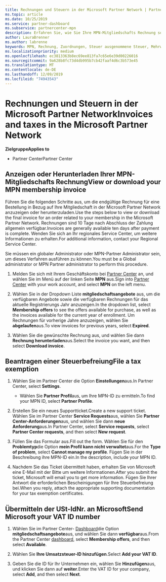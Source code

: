 ```yaml
---
title: Rechnungen und Steuern in der Microsoft Partner Network | Partner Center
ms.topic: article
ms.date: 10/25/2019
ms.service: partner-dashboard
ms.subservice: partnercenter-mpn
description: Erfahren Sie, wie Sie Ihre MPN-Mitgliedschafts Rechnung sowie die Datei für die Steuerbefreiung anzeigen oder herunterladen und wie Sie Ihre Umsatzsteuer-ID an Microsoft senden.
author: LauraBrenner
ms.author: labrenne
keywords: MPN, Rechnung, Zuordnungen, Steuer ausgenommene Steuer, Mehrwertsteuer, Umsatzsteuer-ID
ms.localizationpriority: medium
ms.openlocfilehash: ec3813363b8ec69ee813fa7c65e6e39d00226016
ms.sourcegitcommit: 9a628b8fc73d4db995b7cb42faaf4d6c3b573e45
ms.translationtype: MT
ms.contentlocale: de-DE
ms.lasthandoff: 12/09/2019
ms.locfileid: "74943543"
---
```

# <a name="invoices-and-taxes-in-the-microsoft-partner-network"></a><span data-ttu-id="38c91-104">Rechnungen und Steuern in der Microsoft Partner Network</span><span class="sxs-lookup"><span data-stu-id="38c91-104">Invoices and taxes in the Microsoft Partner Network</span></span>

<span data-ttu-id="38c91-105">**Zielgruppe**</span><span class="sxs-lookup"><span data-stu-id="38c91-105">**Applies to**</span></span>

-  <span data-ttu-id="38c91-106">Partner Center</span><span class="sxs-lookup"><span data-stu-id="38c91-106">Partner Center</span></span>

## <a name="view-or-download-your-mpn-membership-invoice"></a><span data-ttu-id="38c91-107">Anzeigen oder Herunterladen Ihrer MPN-Mitgliedschafts Rechnung</span><span class="sxs-lookup"><span data-stu-id="38c91-107">View or download your MPN membership invoice</span></span>

<span data-ttu-id="38c91-108">Führen Sie die folgenden Schritte aus, um die endgültige Rechnung für eine Bestellung in Bezug auf Ihre Mitgliedschaft in der Microsoft Partner Network anzuzeigen oder herunterzuladen.</span><span class="sxs-lookup"><span data-stu-id="38c91-108">Use the steps below to view or download the final invoice for an order related to your membership in the Microsoft Partner Network.</span></span> <span data-ttu-id="38c91-109">Rechnungen sind 10 Tage nach Abschluss der Zahlung allgemein verfügbar.</span><span class="sxs-lookup"><span data-stu-id="38c91-109">Invoices are generally available ten days after payment is complete.</span></span> <span data-ttu-id="38c91-110">Wenden Sie sich an Ihr regionales Service Center, um weitere Informationen zu erhalten.</span><span class="sxs-lookup"><span data-stu-id="38c91-110">For additional information, contact your Regional Service Center.</span></span>  

<span data-ttu-id="38c91-111">Sie müssen ein globaler Administrator oder MPN-Partner Administrator sein, um dieses Verfahren ausführen zu können.</span><span class="sxs-lookup"><span data-stu-id="38c91-111">You must be a Global administrator or MPN Partner administrator to perform this procedure.</span></span> 

1.  <span data-ttu-id="38c91-112">Melden Sie sich mit Ihrem Geschäftskonto bei [Partner Center](https://partner.microsoft.com/dashboard/home) an, und wählen Sie im Menü auf der linken Seite **MPN** aus.</span><span class="sxs-lookup"><span data-stu-id="38c91-112">Sign into [Partner Center](https://partner.microsoft.com/dashboard/home) with your work account, and select **MPN** on the left menu.</span></span>

4.  <span data-ttu-id="38c91-113">Wählen Sie in der Dropdown Liste **mitgliedschaftsangebote** aus, um die verfügbaren Angebote sowie die verfügbaren Rechnungen für das aktuelle Registrierungs Jahr anzuzeigen.</span><span class="sxs-lookup"><span data-stu-id="38c91-113">In the dropdown list, select **Membership offers** to see the offers available for purchase, as well as the invoices available for the current year of enrollment.</span></span> <span data-ttu-id="38c91-114">Um Rechnungen für vorherige Jahre anzuzeigen, wählen Sie **abgelaufen**aus.</span><span class="sxs-lookup"><span data-stu-id="38c91-114">To view invoices for previous years, select **Expired**.</span></span>

6.  <span data-ttu-id="38c91-115">Wählen Sie die gewünschte Rechnung aus, und wählen Sie dann **Rechnung herunterladen**aus.</span><span class="sxs-lookup"><span data-stu-id="38c91-115">Select the invoice you want, and then select **Download invoice**.</span></span> 

## <a name="file-a-tax-exemption"></a><span data-ttu-id="38c91-116">Beantragen einer Steuerbefreiung</span><span class="sxs-lookup"><span data-stu-id="38c91-116">File a tax exemption</span></span>

1.  <span data-ttu-id="38c91-117">Wählen Sie im Partner Center die Option **Einstellungen**aus.</span><span class="sxs-lookup"><span data-stu-id="38c91-117">In Partner Center, select **Settings**.</span></span>
    - <span data-ttu-id="38c91-118">Wählen Sie **Partner Profil**aus, um Ihre MPN-ID zu ermitteln.</span><span class="sxs-lookup"><span data-stu-id="38c91-118">To find your MPN ID, select **Partner Profile**.</span></span>

2.  <span data-ttu-id="38c91-119">Erstellen Sie ein neues Supportticket.</span><span class="sxs-lookup"><span data-stu-id="38c91-119">Create a new support ticket.</span></span> <span data-ttu-id="38c91-120">Wählen Sie im Partner Center **Service Requests**aus, wählen Sie **Partner Center-Anforderungen**aus, und wählen Sie dann **neue Anforderung**aus.</span><span class="sxs-lookup"><span data-stu-id="38c91-120">In Partner Center, select **Service requests**, select **Partner Center requests**, and then select **New request**.</span></span>

3.  <span data-ttu-id="38c91-121">Füllen Sie das Formular aus.</span><span class="sxs-lookup"><span data-stu-id="38c91-121">Fill out the form.</span></span> <span data-ttu-id="38c91-122">Wählen Sie für den **Problemtyp**die Option **mein Profil kann nicht verwaltet**aus.</span><span class="sxs-lookup"><span data-stu-id="38c91-122">For the **Type of problem**, select **Cannot manage my profile**.</span></span> <span data-ttu-id="38c91-123">Fügen Sie in der Beschreibung ihre MPN-ID ein.</span><span class="sxs-lookup"><span data-stu-id="38c91-123">In the description, include your MPN ID.</span></span>

4.  <span data-ttu-id="38c91-124">Nachdem Sie das Ticket übermittelt haben, erhalten Sie von Microsoft eine E-Mail mit der Bitte um weitere Informationen.</span><span class="sxs-lookup"><span data-stu-id="38c91-124">After you submit the ticket, Microsoft will email you to get more information.</span></span> <span data-ttu-id="38c91-125">Fügen Sie Ihrer Antwort die erforderlichen Bescheinigungen für Ihre Steuerbefreiung bei.</span><span class="sxs-lookup"><span data-stu-id="38c91-125">When you reply, attach the appropriate supporting documentation for your tax exemption certificates.</span></span>

## <a name="send-microsoft-your-vat-id-number"></a><span data-ttu-id="38c91-126">Übermitteln der USt-IdNr. an Microsoft</span><span class="sxs-lookup"><span data-stu-id="38c91-126">Send Microsoft your VAT ID number</span></span>

1.  <span data-ttu-id="38c91-127">Wählen Sie im Partner Center- [Dashboard](https://partner.microsoft.com/dashboard/home)die Option **mitgliedschaftsangebote**aus, und wählen Sie dann **verfügbar**aus.</span><span class="sxs-lookup"><span data-stu-id="38c91-127">From the Partner Center [dashboard](https://partner.microsoft.com/dashboard/home), select **Membership offers**, and then select **Available**.</span></span> 

2.  <span data-ttu-id="38c91-128">Wählen Sie **Ihre Umsatzsteuer-ID hinzufügen**.</span><span class="sxs-lookup"><span data-stu-id="38c91-128">Select **Add your VAT ID**.</span></span> 

3.  <span data-ttu-id="38c91-129">Geben Sie die ID für Ihr Unternehmen ein, wählen Sie **Hinzufügen**aus, und klicken Sie dann auf **weiter**.</span><span class="sxs-lookup"><span data-stu-id="38c91-129">Enter the VAT ID for your company, select **Add**, and then select **Next**.</span></span> 

